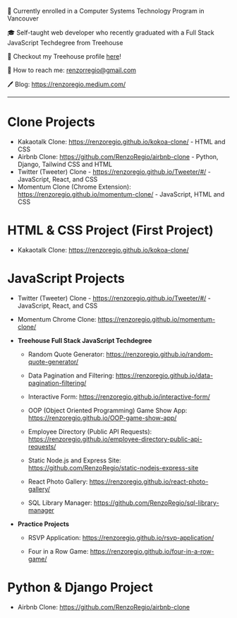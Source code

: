 
🏫 Currently enrolled in a Computer Systems Technology Program in Vancouver

🎓 Self-taught web developer who recently graduated with a Full Stack JavaScript Techdegree from Treehouse

🏡  Checkout my Treehouse profile [here](https://teamtreehouse.com/renzoregio)!

📱 How to reach me: renzorregio@gmail.com

🖊 Blog: https://renzoregio.medium.com/


-------
# Clone Projects

  * Kakaotalk Clone: https://renzoregio.github.io/kokoa-clone/ - HTML and CSS
  * Airbnb Clone: https://github.com/RenzoRegio/airbnb-clone - Python, Django, Tailwind CSS and HTML
  * Twitter (Tweeter) Clone - https://renzoregio.github.io/Tweeter/#/ - JavaScript, React, and CSS
  * Momentum Clone (Chrome Extension): https://renzoregio.github.io/momentum-clone/ - JavaScript, HTML and CSS

# HTML & CSS Project (First Project)

  * Kakaotalk Clone: https://renzoregio.github.io/kokoa-clone/


# JavaScript Projects 
  
  
  * Twitter (Tweeter) Clone - https://renzoregio.github.io/Tweeter/#/ - JavaScript, React, and CSS
  * Momentum Chrome Clone: https://renzoregio.github.io/momentum-clone/
  
  
  
  * __Treehouse Full Stack JavaScript Techdegree__
  
    * Random Quote Generator: https://renzoregio.github.io/random-quote-generator/

    * Data Pagination and Filtering: https://renzoregio.github.io/data-pagination-filtering/

    * Interactive Form: https://renzoregio.github.io/interactive-form/

    * OOP (Object Oriented Programming) Game Show App: https://renzoregio.github.io/OOP-game-show-app/

    * Employee Directory (Public API Requests): https://renzoregio.github.io/employee-directory-public-api-requests/

    * Static Node.js and Express Site: https://github.com/RenzoRegio/static-nodejs-express-site

    * React Photo Gallery: https://renzoregio.github.io/react-photo-gallery/

    * SQL Library Manager: https://github.com/RenzoRegio/sql-library-manager
  
  
  
  * __Practice Projects__
  
    * RSVP Application: https://renzoregio.github.io/rsvp-application/

    * Four in a Row Game: https://renzoregio.github.io/four-in-a-row-game/


    
# Python & Django Project
  
  
  * Airbnb Clone: https://github.com/RenzoRegio/airbnb-clone



<!--
**rmrrcreate/rmrrcreate** is a ✨ _special_ ✨ repository because its `README.md` (this file) appears on your GitHub profile.

Here are some ideas to get you started:

- 🔭 I’m currently working on ...
- 🌱 I’m currently learning ...
- 👯 I’m looking to collaborate on ...
- 🤔 I’m looking for help with ...
- 💬 Ask me about ...
- 📫 How to reach me: ...
- 😄 Pronouns: ...
- ⚡ Fun fact: ...
-->
